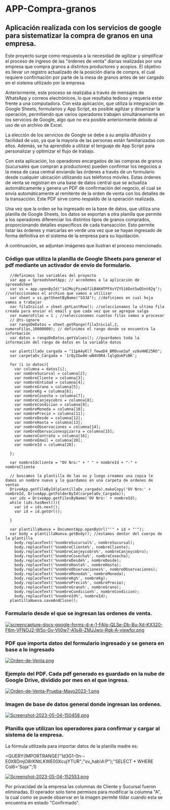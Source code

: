 # APP-Compra-granos
## Aplicación realizada con los servicios de google para sistematizar la compra de granos en una empresa.

Este proyecto surge como respuesta a la necesidad de agilizar y simplificar el proceso de ingreso de las "órdenes de venta" diarias realizadas por una empresa que compra granos a distintos productores y acopios. El objetivo es llevar un registro actualizado de la posición diaria de compra, el cual requiere confirmación por parte de la mesa de granos antes de ser cargado en el sistema utilizado por la empresa.

Anteriormente, este proceso se realizaba a través de mensajes de WhatsApp y correos electrónicos, lo que resultaba tedioso y requería estar frente a una computadora. Con esta aplicación, que utiliza la integración de Google Sheets, formularios y App Script, es posible agilizar y dinamizar la operación, permitiendo que varios operadores trabajen simultáneamente en los servicios de Google, algo que no era posible anteriormente debido al uso de un archivo de Excel.

La elección de los servicios de Google se debe a su amplia difusión y facilidad de uso, ya que la mayoría de las personas están familiarizadas con ellos. Además, se ha aprendido a utilizar el lenguaje de App Script para personalizar y optimizar el flujo de trabajo.

Con esta aplicación, los operadores encargados de las compras de granos (sucursales que compran a productores) pueden confirmar los negocios a la mesa de casa central enviando las órdenes a través de un formulario desde cualquier ubicación utilizando sus teléfonos móviles. Estas órdenes de venta se registran en una base de datos central que se actualiza automáticamente y genera un PDF de confirmación del negocio, el cual se envía automáticamente al remitente de la orden de venta con los detalles de la transacción. Este PDF sirve como respaldo de la operación realizada.

Una vez que la orden se ha ingresado en la base de datos, que utiliza una planilla de Google Sheets, los datos se exportan a otra planilla que permite a los operadores diferenciar los distintos tipos de granos comprados, proporcionando detalles específicos de cada transacción. Esto permite listar las órdenes y marcarlas en verde una vez que se hayan ingresado de forma definitiva en el sistema de la empresa para su liquidación.

A continuación, se adjuntan imágenes que ilustran el proceso mencionado.

### Código que utiliza la planilla de Google Sheets para generar el pdf mediante un activador de envío de formulario.

```function myFunction() {
  //definimos las variables del proyecto
  var app = SpreadsheetApp; // accedemos a la aplicación de spreeadsheet
  var ss = app.openById("1dJMujPzzmGfJiB4KHTPFXvYZY516Dot5wQ5nt02q"); //seleccionamos el archivo que vamos a utilizar
  var sheet = ss.getSheetByName("SOJA"); //definimos en cual hoja vamos a trabajar
  var filaInicial = sheet.getLastRow(); //seleccionamos la ultima fila creada para enviar el email y que cada vez que se agregue salga
  var numeroFilas = 1 ; //seleccionamos cuantas filas vamos a procesar
  // @ts-ignore
  var rangoDeDatos = sheet.getRange(filaInicial,2, numeroFilas,10000000); // definimos el rango donde se encuentra la información
  var datos = rangoDeDatos.getValues(); //guardamos toda la información del rango de datos en la variable datos

  var plantillaOv_cargada = "11pA4yKl7_fewoD4_BMOvxm3af_vz8vHHE25RO";
  var carpetaOv_Cargada = '1rQyIGw4H-wN4V0R4-lqlgQukPiBK';

  for (i in datos){
    var columna = datos[i];
    var nombreSucursal = columna[2];
    var nombreCliente = columna[3];
    var nombreEntidad = columna[4];
    var nombreGrano = columna[5];
    var nombreKg = columna[6];
    var nombreCosecha = columna[7];
    var nombreCanjeycobro = columna[8];
    var nombreCondicion = columna[9];
    var nombreMoneda = columna[10];
    var nombrePrecio = columna[11];
    var nombreDesde = columna[12];
    var nombreHasta = columna[13];
    var nombreObservaciones = columna[14];
    var nombreObervacionespizarra = columna[15];
    var numeroContrato = columna[16];
    var nombreEmail = columna[20];
    var nombreId = columna[20];

  };

  var nombreIdcliente = "OV Nro:" + " " + nombreId + "-" + nombreCliente
  
  // buscamos la plantilla de las ov y luego creamos una copia le damos un nombre nuevo y lo guardamos en una carpeta de ordenes de ventas
  DriveApp.getFileById(plantillaOv_cargada).makeCopy('OV Nro:' + nombreId, DriveApp.getFolderById(carpetaOv_Cargada));
  var ids = DriveApp.getFilesByName('OV Nro:' + nombreId);
  while (ids.hasNext()){
    var id = ids.next();
    var id = id.getUrl();

  }

  var plantillaNueva = DocumentApp.openByUrl("'" + id + "'");
  var body = plantillaNueva.getBody(); //estamos dentor del cuerpo de la plantilla
    body.replaceText('%nombreSucursal%', nombreSucursal);
    body.replaceText('%nombreCliente%', nombreCliente);
    body.replaceText('%nombreCanjeycobro%', nombreCanjeycobro);
    body.replaceText('%nombreCosecha%', nombreCosecha);
    body.replaceText('%nombreDesde%', nombreDesde);
    body.replaceText('%nombreHasta%', nombreHasta);
    body.replaceText('%nombreObservaciones%', nombreObservaciones);
    body.replaceText('%nombreMoneda%', nombreMoneda);
    body.replaceText('%nombreKg%', nombreKg);
    body.replaceText('%nombrePrecio%', nombrePrecio);
    body.replaceText('%nombreGrano%', nombreGrano);
    body.replaceText('%nombreCondicion%', nombreCondicion);
    body.replaceText('%nombreId%', nombreId);
  plantillaNueva.saveAndClose();
  ```
  
  
  ### Formulario desde el que se ingresan las ordenes de venta.
  
  [![screencapture-docs-google-forms-d-e-1-FAIp-QLSe-Db-Bu-Xd-KX320-F6m-VFNOJ2-W5o-Gv-Vlj0w7-A1s4l-ZMJJwix-Rgk-A-viewfor.png](https://i.postimg.cc/MZykn1Y2/screencapture-docs-google-forms-d-e-1-FAIp-QLSe-Db-Bu-Xd-KX320-F6m-VFNOJ2-W5o-Gv-Vlj0w7-A1s4l-ZMJJwix-Rgk-A-viewfor.png)](https://postimg.cc/MXK34M4d)
  
  ### PDF que importa datos del formulario ingresado y se genera en base a lo ingresado
  
  [![Orden-de-Venta.png](https://i.postimg.cc/Fz1JBhp0/Orden-de-Venta.png)](https://postimg.cc/8fQ5FQqC)
  
  ### Ejemplo del PDF. Cada pdf generado es guardado en la nube de Google Drive, dividido por mes en el que ingresa.
  
[![Orden-de-Venta-Prueba-Mayo2023-1.png](https://i.postimg.cc/FFBVj6F2/Orden-de-Venta-Prueba-Mayo2023-1.png)](https://postimg.cc/F10SvDLZ)
  
  ### Imagen de base de datos general donde ingresan las ordenes.
  
  [![Screenshot-2023-05-04-150458.png](https://i.postimg.cc/593VPwQ5/Screenshot-2023-05-04-150458.png)](https://postimg.cc/PNP9Jv4N)
  
  ### Planilla que utilizan los operadores para confirmar y cargar al sistema de la empresa.
  
  La fórmula utilizada para importar datos de la planilla madre es: 
  
  =QUERY(IMPORTRANGE("1d3G1-0n--E0X8DmjO8rKNtLKWE00XcujYTUR";"ov_hab!$A:$P");"SELECT * WHERE Col6='Soja'";1)
  
 [![Screenshot-2023-05-04-152553.png](https://i.postimg.cc/h41qv9Sz/Screenshot-2023-05-04-152553.png)](https://postimg.cc/z3vQPHH8)
  
  
  Por privacidad de la empresa las columnas de Cliente y Sucursal fueron eliminadas.
  El operador solo tiene permisos para modificar la columna "A", la cual como se puede observar en la imagen permite tildar cuando esta se encuentra en estado "Confirmado".
  

